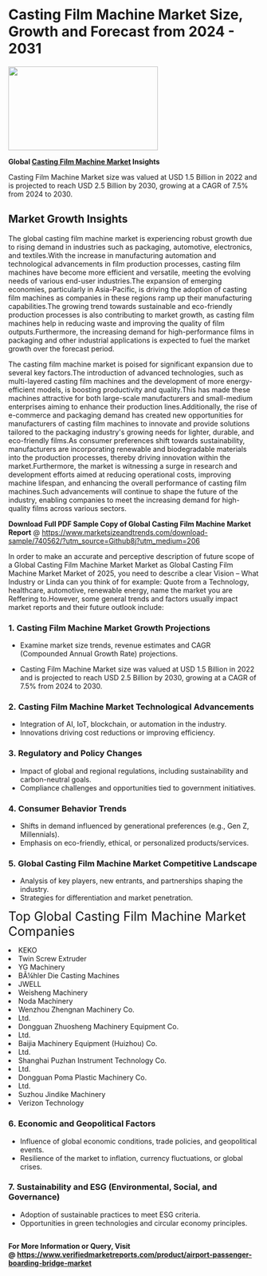 <H1>Casting Film Machine Market Size, Growth and Forecast from 2024 - 2031</H1><img class="aligncenter size-medium wp-image-584254" src="https://thirdeyenews.in/wp-content/uploads/2024/09/Global-Market-Research-300x168.jpeg" alt="" width="300" height="168" /><p><strong>Global&nbsp;<a href="https://www.marketsizeandtrends.com/download-sample/740562/?utm_source=Github8j?utm_medium=206">Casting Film Machine Market</a> Insights</strong></p><p>Casting Film Machine Market size was valued at USD 1.5 Billion in 2022 and is projected to reach USD 2.5 Billion by 2030, growing at a CAGR of 7.5% from 2024 to 2030.</p><p><h2>Market Growth Insights</h2> <p>The global casting film machine market is experiencing robust growth due to rising demand in industries such as packaging, automotive, electronics, and textiles.With the increase in manufacturing automation and technological advancements in film production processes, casting film machines have become more efficient and versatile, meeting the evolving needs of various end-user industries.The expansion of emerging economies, particularly in Asia-Pacific, is driving the adoption of casting film machines as companies in these regions ramp up their manufacturing capabilities.The growing trend towards sustainable and eco-friendly production processes is also contributing to market growth, as casting film machines help in reducing waste and improving the quality of film outputs.Furthermore, the increasing demand for high-performance films in packaging and other industrial applications is expected to fuel the market growth over the forecast period.</p> <p>The casting film machine market is poised for significant expansion due to several key factors.The introduction of advanced technologies, such as multi-layered casting film machines and the development of more energy-efficient models, is boosting productivity and quality.This has made these machines attractive for both large-scale manufacturers and small-medium enterprises aiming to enhance their production lines.Additionally, the rise of e-commerce and packaging demand has created new opportunities for manufacturers of casting film machines to innovate and provide solutions tailored to the packaging industry's growing needs for lighter, durable, and eco-friendly films.As consumer preferences shift towards sustainability, manufacturers are incorporating renewable and biodegradable materials into the production processes, thereby driving innovation within the market.Furthermore, the market is witnessing a surge in research and development efforts aimed at reducing operational costs, improving machine lifespan, and enhancing the overall performance of casting film machines.Such advancements will continue to shape the future of the industry, enabling companies to meet the increasing demand for high-quality films across various sectors.<p><span class=""><strong>Download Full PDF Sample Copy of Global Casting Film Machine Market Report</strong> @ <a href="https://www.marketsizeandtrends.com/download-sample/740562/?utm_source=Github8j?utm_medium=206" target="_blank">https://www.marketsizeandtrends.com/download-sample/740562/?utm_source=Github8j?utm_medium=206</a></span></p><p>In order to make an accurate and perceptive description of future scope of a Global&nbsp;Casting Film Machine Market Market as Global&nbsp;Casting Film Machine Market Market of 2025, you need to describe a clear Vision &ndash; What Industry or Linda can you think of for example: Quote from a Technology, healthcare, automotive, renewable energy, name the market you are Reffering to.However, some general trends and factors usually impact market reports and their future outlook include:</p><h3>1.&nbsp;<strong>Casting Film Machine Market Growth Projections</strong></h3><ul><li>Examine market size trends, revenue estimates and CAGR (Compounded Annual Growth Rate) projections.</li><li><p>Casting Film Machine Market size was valued at USD 1.5 Billion in 2022 and is projected to reach USD 2.5 Billion by 2030, growing at a CAGR of 7.5% from 2024 to 2030.</p></li></ul><h3>2.&nbsp;<strong>Casting Film Machine Market Technological Advancements</strong></h3><ul><li>Integration of AI, IoT, blockchain, or automation in the industry.</li><li>Innovations driving cost reductions or improving efficiency.</li></ul><h3>3.&nbsp;<strong>Regulatory and Policy Changes</strong></h3><ul><li>Impact of global and regional regulations, including sustainability and carbon-neutral goals.</li><li>Compliance challenges and opportunities tied to government initiatives.</li></ul><h3>4.&nbsp;<strong>Consumer Behavior Trends</strong></h3><ul><li>Shifts in demand influenced by generational preferences (e.g., Gen Z, Millennials).</li><li>Emphasis on eco-friendly, ethical, or personalized products/services.</li></ul><h3>5.&nbsp;<strong>Global Casting Film Machine Market Competitive Landscape</strong></h3><ul><li>Analysis of key players, new entrants, and partnerships shaping the industry.</li><li>Strategies for differentiation and market penetration.</li></ul><p data-pm-slice="1 1 []"><span style="color: inherit; font-family: inherit; font-size: 25px;">Top Global Casting Film Machine Market Companies</span></p><div class="" data-test-id=""><p><li>KEKO</li><li> Twin Screw Extruder</li><li> YG Machinery</li><li> BÃ¼hler Die Casting Machines</li><li> JWELL</li><li> Weisheng Machinery</li><li> Noda Machinery</li><li> Wenzhou Zhengnan Machinery Co.</li><li> Ltd.</li><li> Dongguan Zhuosheng Machinery Equipment Co.</li><li> Ltd.</li><li> Baijia Machinery Equipment (Huizhou) Co.</li><li> Ltd.</li><li> Shanghai Puzhan Instrument Technology Co.</li><li> Ltd.</li><li> Dongguan Poma Plastic Machinery Co.</li><li> Ltd.</li><li> Suzhou Jindike Machinery</li><li> Verizon Technology</li></p></div><h3>6.&nbsp;<strong>Economic and Geopolitical Factors</strong></h3><ul><li>Influence of global economic conditions, trade policies, and geopolitical events.</li><li>Resilience of the market to inflation, currency fluctuations, or global crises.</li></ul><h3>7.&nbsp;<strong>Sustainability and ESG (Environmental, Social, and Governance)</strong></h3><ul><li>Adoption of sustainable practices to meet ESG criteria.</li><li>Opportunities in green technologies and circular economy principles.</li></ul><h2><strong style="font-size: 14px;">For More Information or Query, Visit @&nbsp;</strong><a style="background-color: #ffffff; font-size: 14px;" href="https://www.marketsizeandtrends.com/report/casting-film-machine-market/" target="_blank">https://www.verifiedmarketreports.com/product/airport-passenger-boarding-bridge-market</a></h2>